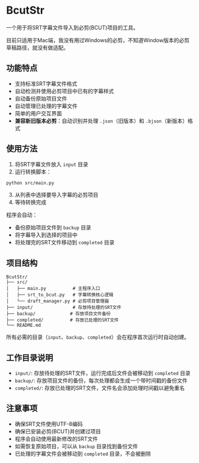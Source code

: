 # BcutStr

一个用于将SRT字幕文件导入到必剪(BCUT)项目的工具。

目前只适用于Mac端，我没有用过Windows的必剪，不知道Window版本的必剪草稿路径，就没有做适配。

## 功能特点

- 支持标准SRT字幕文件格式
- 自动检测并使用必剪项目中已有的字幕样式
- 自动备份原始项目文件
- 自动管理已处理的字幕文件
- 简单的用户交互界面
- **兼容新旧版本必剪**：自动识别并处理 `.json`（旧版本）和 `.bjson`（新版本）格式

## 使用方法

1. 将SRT字幕文件放入 `input` 目录
2. 运行转换脚本：
```bash
python src/main.py
```
3. 从列表中选择要导入字幕的必剪项目
4. 等待转换完成

程序会自动：
- 备份原始项目文件到 `backup` 目录
- 将字幕导入到选择的项目中
- 将处理完的SRT文件移动到 `completed` 目录

## 项目结构

```
BcutStr/
├── src/
│   ├── main.py          # 主程序入口
│   ├── srt_to_bcut.py   # 字幕转换核心逻辑
│   └── draft_manager.py # 必剪项目管理器
├── input/               # 存放待处理的SRT文件
├── backup/             # 存放项目文件备份
├── completed/          # 存放已处理的SRT文件
└── README.md
```

所有必需的目录（`input`、`backup`、`completed`）会在程序首次运行时自动创建。

## 工作目录说明

- `input/`: 存放待处理的SRT文件，运行完成后文件会被移动到 `completed` 目录
- `backup/`: 存放项目文件的备份，每次处理都会生成一个带时间戳的备份文件
- `completed/`: 存放已处理的SRT文件，文件名会添加处理时间戳以避免重名

## 注意事项

- 确保SRT文件使用UTF-8编码
- 确保已安装必剪(BCUT)并创建过项目
- 程序会自动使用最新修改的SRT文件
- 如需恢复原始项目，可以从 `backup` 目录找到备份文件
- 已处理的字幕文件会被移动到 `completed` 目录，不会被删除 